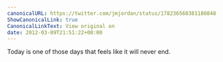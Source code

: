 ```yaml
---
canonicalURL: https://twitter.com/jmjordan/status/178236560381186048
ShowCanonicalLink: true
CanonicalLinkText: View original on
date: 2012-03-09T21:51:22+00:00
---
```

Today is one of those days that feels like it will never end.